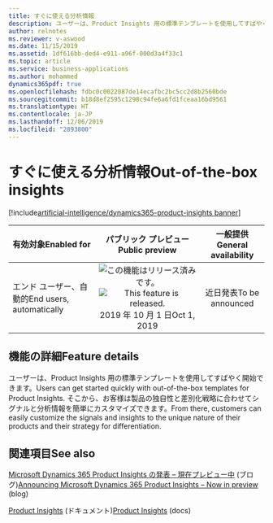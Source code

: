 ```yaml
---
title: すぐに使える分析情報
description: ユーザーは、Product Insights 用の標準テンプレートを使用してすばやく開始できます。 そこから、お客様は製品の独自性と差別化戦略に合わせてシグナルと分析情報を簡単にカスタマイズできます。
author: relnotes
ms.reviewer: v-aswood
ms.date: 11/15/2019
ms.assetid: 1df616bb-ded4-e911-a96f-000d3a4f33c1
ms.topic: article
ms.service: business-applications
ms.author: mohammed
dynamics365pdf: true
ms.openlocfilehash: fdbc0c0022087de14ecafbc2bc5cc2d8b2560bde
ms.sourcegitcommit: b18d8ef2595c1298c94fe6a6fd1fceaa16bd9561
ms.translationtype: HT
ms.contentlocale: ja-JP
ms.lasthandoff: 12/06/2019
ms.locfileid: "2893800"
---
```

# <a name="out-of-the-box-insights"></a><span data-ttu-id="d5741-104">すぐに使える分析情報</span><span class="sxs-lookup"><span data-stu-id="d5741-104">Out-of-the-box insights</span></span>
[!include[artificial-intelligence/dynamics365-product-insights banner](../includes/artificial-intelligence/dynamics365-product-insights.md)]

| <span data-ttu-id="d5741-105">有効対象</span><span class="sxs-lookup"><span data-stu-id="d5741-105">Enabled for</span></span>    |  <span data-ttu-id="d5741-106">パブリック プレビュー</span><span class="sxs-lookup"><span data-stu-id="d5741-106">Public preview</span></span> | <span data-ttu-id="d5741-107">一般提供</span><span class="sxs-lookup"><span data-stu-id="d5741-107">General availability</span></span> | 
| ---------- | :----------: |:----------: |
|<span data-ttu-id="d5741-108">エンド ユーザー、自動的</span><span class="sxs-lookup"><span data-stu-id="d5741-108">End users, automatically</span></span>|<span data-ttu-id="d5741-109">![この機能はリリース済みです。](/dynamics365-release-plan/media/green-checkmark.png "この機能はリリース済みです。")</span><span class="sxs-lookup"><span data-stu-id="d5741-109">![This feature is released.](/dynamics365-release-plan/media/green-checkmark.png "This feature is released.")</span></span> <span data-ttu-id="d5741-110">2019 年 10 月 1 日</span><span class="sxs-lookup"><span data-stu-id="d5741-110">Oct 1, 2019</span></span>| <span data-ttu-id="d5741-111">近日発表</span><span class="sxs-lookup"><span data-stu-id="d5741-111">To be announced</span></span>|






## <a name="feature-details"></a><span data-ttu-id="d5741-112">機能の詳細</span><span class="sxs-lookup"><span data-stu-id="d5741-112">Feature details</span></span>
<!--feature detail start -->
<span data-ttu-id="d5741-113">ユーザーは、Product Insights 用の標準テンプレートを使用してすばやく開始できます。</span><span class="sxs-lookup"><span data-stu-id="d5741-113">Users can get started quickly with out-of-the-box templates for Product Insights.</span></span> <span data-ttu-id="d5741-114">そこから、お客様は製品の独自性と差別化戦略に合わせてシグナルと分析情報を簡単にカスタマイズできます。</span><span class="sxs-lookup"><span data-stu-id="d5741-114">From there, customers can easily customize the signals and insights to the unique nature of their products and their strategy for differentiation.</span></span>
<!--feature detail end -->










## <a name="see-also"></a><span data-ttu-id="d5741-115">関連項目</span><span class="sxs-lookup"><span data-stu-id="d5741-115">See also</span></span>

<span data-ttu-id="d5741-116">[Microsoft Dynamics 365 Product Insights の発表 – 現在プレビュー中](https://cloudblogs.microsoft.com/dynamics365/bdm/2019/10/02/announcing-microsoft-dynamics-365-product-insights-now-in-preview/) (ブログ)</span><span class="sxs-lookup"><span data-stu-id="d5741-116">[Announcing Microsoft Dynamics 365 Product Insights – Now in preview](https://cloudblogs.microsoft.com/dynamics365/bdm/2019/10/02/announcing-microsoft-dynamics-365-product-insights-now-in-preview/) (blog)</span></span>

<span data-ttu-id="d5741-117">[Product Insights](https://docs.microsoft.com/dynamics365/product-insights/) (ドキュメント)</span><span class="sxs-lookup"><span data-stu-id="d5741-117">[Product Insights](https://docs.microsoft.com/dynamics365/product-insights/) (docs)</span></span>
